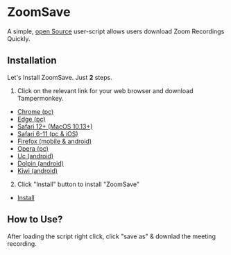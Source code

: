 
# ZoomSave

A simple, [open Source](https://github.com/mrbhanukab/ZoomSave) user-script allows users download Zoom Recordings Quickly.


## Installation

Let's Install ZoomSave. Just **2** steps.

1. Click on the relevant link for your web browser and download Tampermonkey.

- [Chrome (pc)](https://chrome.google.com/webstore/detail/dhdgffkkebhmkfjojejmpbldmpobfkfo)
- [Edge (pc)](https://microsoftedge.microsoft.com/addons/detail/iikmkjmpaadaobahmlepeloendndfphd)
- [Safari 12+ (MacOS 10.13+)](https://apps.apple.com/app/apple-store/id1482490089?pt=117945903&ct=tm.net&mt=8)
- [Safari 6-11 (pc & iOS)](https://safari.tampermonkey.net/tampermonkey.safariextz)
- [Firefox (mobile & android)](https://addons.mozilla.org/en-US/firefox/addon/tampermonkey/)
- [Opera (pc)](https://addons.opera.com/extensions/details/tampermonkey-beta/)
- [Uc (android)](https://play.google.com/store/apps/details?id=net.tampermonkey.uc)
- [Dolpin (android)](https://play.google.com/store/apps/details?id=net.tampermonkey.dolphin)
- [Kiwi (android)](https://chrome.google.com/webstore/detail/tampermonkey/dhdgffkkebhmkfjojejmpbldmpobfkfo)

2. Click "Install" button to install "ZoomSave"
- [Install](https://github.com/mrbhanukab/ZoomSave/raw/main/ZoomSave.user.js)

## How to Use?

After loading the script right click, click "save as" & downlad the meeting recording.
